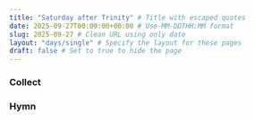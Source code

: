 ```yaml
---
title: "Saturday after Trinity" # Title with escaped quotes
date: 2025-09-27T00:00:00+00:00 # Use-MM-DDTHH:MM format
slug: 2025-09-27 # Clean URL using only date
layout: "days/single" # Specify the layout for these pages
draft: false # Set to true to hide the page
---
```


### Collect


### Hymn